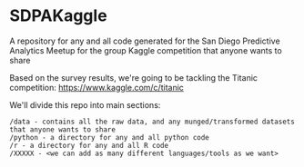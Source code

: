 # SDPAKaggle
A repository for any and all code generated for the San Diego Predictive Analytics Meetup for the group Kaggle competition that anyone wants to share

Based on the survey results, we're going to be tackling the Titanic competition: https://www.kaggle.com/c/titanic

We'll divide this repo into main sections:

    /data - contains all the raw data, and any munged/transformed datasets that anyone wants to share
    /python - a directory for any and all python code
    /r - a directory for any and all R code
    /XXXXX - <we can add as many different languages/tools as we want>
